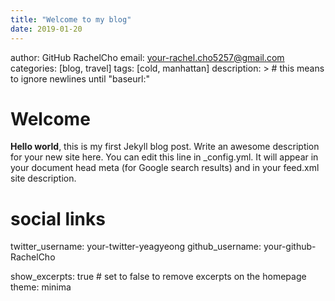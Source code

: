 ```yaml
---
title: "Welcome to my blog"
date: 2019-01-20
---
```

author: GitHub RachelCho
email: your-rachel.cho5257@gmail.com
categories: [blog, travel]
tags: [cold, manhattan]
description: > # this means to ignore newlines until "baseurl:"

# Welcome
**Hello world**, this is my first Jekyll blog post.
  Write an awesome description for your new site here. You can edit this
  line in _config.yml. It will appear in your document head meta (for
  Google search results) and in your feed.xml site description.

# social links
twitter_username: your-twitter-yeagyeong
github_username:  your-github-RachelCho

show_excerpts: true # set to false to remove excerpts on the homepage
theme: minima
